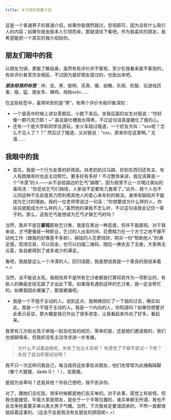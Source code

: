 ```yaml
---
title: 关于我的简要介绍
---
```

这是一个普通男子的普通介绍，如果你是偶然路过，忽视即可，因为没有什么吸引人的内容；如果你是由我本人引领而来，那就请往下看吧。作为我喜欢的朋友，我希望能把一个真实的我介绍给你。

## 朋友们眼中的我
以朋友为镜，更能了解自身。虽然有些评价并不客观，至少在我看来是不客观的，有些评价甚至完全相反。不过因为是好朋友提过的，也放出来吧。

***朋友给我的标签***：帅、丑、黑、聪明、天真、傻、幼稚、乐观、机智、玩游戏厉害、瘦、猛、朋友多、辣鸡、母胎solo……

在这些标签中，最常听到的是“黑”，有两个评价令我印象深刻：
* 一个是高中时候上讲台答题后，小跑下来后，坐我后面的女生对我说：“你好像一颗巧克力耶！~” 虽说是吐槽我长得黑，不过这句话真是暖化了我的心。
* 还有一个是大学和同学去游玩，坐火车路过隧道，一个好友大叫：“xxx呢？怎么不见人了？？” 然后过了隧道，又对我说：“xxx，原来你在这里啊。” 无语……

## 我眼中的我
* 首先，我是一个行为友善的好孩纸。扶老奶奶过马路、捡到东西归还失主、有人有困难有时也会主动帮忙。要多好有多好！不过整体来讲，我应该算是一个“冷漠”的人——从不会给路边的乞丐“捐赠”。因为我曾不止一次喝过类似的毒鸡汤：“你还给乞丐们捐钱，人家说不定都有几套房了。”此外，我个人也不认同这种不去自食其力而利用其他人的爱心来牟利的做法。身体有缺陷并不能成为乞讨的理由。我的一位老师常说过一句话：“你想要成为什么样的人，你往往就能成为什么样的人。”虽然他的课我不怎么听，不过这句话我会记住一辈子的。那么，这些乞丐是想成为乞丐才做乞丐的吗？

当然，我并不是在**鄙视**那些乞讨者，我是在表达一种态度，但并不是鄙视。对于我来说，*乞丐*更像是一种职业，乞讨的人出卖时间，花费精力在一个方寸之地不挪不动地工作（跟我的好像差不多欸），捐钱的人花费钱财，购买一份"帮助他人"的满足感。现场交易，可以现金，也可以扫描二维码，随后一拂衣去了无痕，大家再无瓜葛，各自都得到了或多或少的满足。

看吧，我就是这么一个冷漠的人。回归话题，我是想说我是一个善良的孩纸来着=.=

当然，话不能说太死。我相信并不是所有乞讨者都是打算将其作为一项职业的，有些人的确是走投无路了才出此下策。如果我有遇到这样的乞讨者，我一定会帮忙的。如果我因此被骗了，那就被骗吧。

* 我是一个不擅于主动的人。说到这点，我稍微回忆了一下我的过去，确实如此，我是一个不擅于主动的人。我是一个内向的人，你知道吗？如果你想要对此表示反驳，那大概是我已作出了很多改变，让我看起来外向了好多，看起来。

我曾有几次和女孩子单独一起去吃饭的经历，荣幸的是，还是她们邀请我的，我们也很聊得来，但我却没有主动寻求进一步发展。

> 为什么不试着追她呢，失败了也没关系啊？
> 有感觉了干嘛不尝试一下呢？失败了就当积累经验啊？

我不只一次这样问我自己，每当我将这些事告诉朋友，他们也常常为此捶胸跺脚（像个大猩猩，dada G！！），说我傻。

是因为自卑吗？还是其他？你自己想吧，我不告诉你。

对了，跟她们去吃饭，很多时候都是她们去买单的。对于此事，感觉上有些怪，但我也能接受，毕竟大家是朋友，是处于一个平等位置的，谁买单都无所谓，我也不会去争抢着要买单以表大男子气概。当然，下次我肯定要请回来的，不然一直都很惦挂着这事的。（这会不会是我没有女朋友的原因呢=.=）









